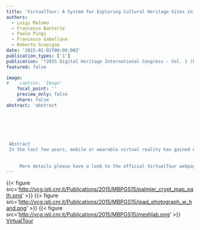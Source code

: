 ```yaml
---
title: 'VirtualTour: A System for Exploring Cultural Heritage Sites in an Immersive Way'
authors:
  - Luigi Malomo
  - Francesco Banterle
  - Paolo Pingi
  - Francesco Gabellone
  - Roberto Scopigno
date: '2015-01-01T00:00:00Z'
publication_types: ['1']
publication: '*2015 Digital Heritage International Congress - Vol. 1 (Proc. of)*'
featured: false

image:
#    caption: 'Image'
    focal_point: ''
    preview_only: false
    share: false
abstract: 'abstract 	 	 	    Abstract In the last few years, mobile or wearable virtual reality has gained new interest amongst the industry and researchers.  The rapid development of new technologies such as high quality head mounted displays, accurate and cheap motion sensors (e.g. accelerometers, gyroscopes, depth cameras, etc.), localization sensors (e.g. GPS, compass, etc.) etc. have led to new opportunities that just a few years ago were not possible to achieve with off-the-shelf components.  This renaissance of virtual reality is happening in both research and practical applications, such as computer games, movies, documentaries, learning, urban planning, etc. In this work we propose a system, VirtualTour, offering virtual exploration of Cultural Heritage (CH) sites on mobile devices based on a natural interaction approach; a few easy to understand (and to be tracked) actions performed by the user in the real world are translated into navigation instructions in the virtual world. To achieve this goal, we have exploited embedded sensors and the fast hardware of modern mobile devices.        More details please have a look to the official VirtualTour webpage.'
---
```

{{< figure src='http://vcg.isti.cnr.it/Publications/2015/MBPGS15/palmier_crypt_map_path.png' >}}
{{< figure src='http://vcg.isti.cnr.it/Publications/2015/MBPGS15/ipad_photograph_w_hand.png' >}}
{{< figure src='http://vcg.isti.cnr.it/Publications/2015/MBPGS15/meshlab.png' >}}
[VirtualTour](http://vcg.isti.cnr.it/virtualtour/)


